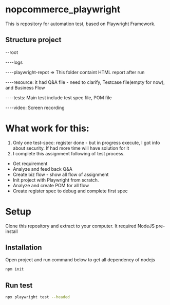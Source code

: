 # nopcommerce_playwright
This is repository for automation test, based on Playwright Framework. 
## Structure project

--root

----logs

----playwright-repot => This folder containt HTML report after run

----resource: it had Q&A file - need to clarify, Testcase file(empty for now), and Business Flow

----tests: Main test include test spec file, POM file

----video: Screen recording


# What work for this:

1. Only one test-spec: register done - but in progress execute, I got info about security. If had more time will have solution for it
2. I complete this assignment following of test process.
* Get requirement
* Analyze and feed back Q&A
* Create biz flow - show all flow of assignment
* Init project with Playwright from scratch.
* Analyze and create POM for all flow
* Create register spec to debug and complete first spec

# Setup

Clone this repository and extract to your computer.
It required NodeJS pre-install

## Installation

Open project and run command below to get all dependency of nodejs

```bash
npm init
```

## Run test

```bash
npx playwright test --headed
```

